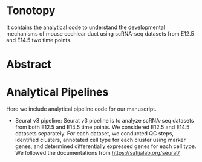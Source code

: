 # Tonotopy

It contains the analytical code to understand the developmental mechanisms of mouse cochlear duct using scRNA-seq datasets from E12.5 and E14.5 two time points. 

# Abstract

# Analytical Pipelines
Here we include analytical pipeline code for our manuscript.
* Seurat v3 pipeline: Seurat v3 pipeline is to analyze scRNA-seq datasets from both E12.5 and E14.5 time points. We considered E12.5 and E14.5 datasets separately. For each dataset, we conducted QC steps, identified clusters, annotated cell type for each cluster using marker genes, and determined differentially expressed genes for each cell type. We followed the documentations from https://satijalab.org/seurat/
